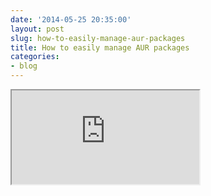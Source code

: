 ```yaml
---
date: '2014-05-25 20:35:00'
layout: post
slug: how-to-easily-manage-aur-packages
title: How to easily manage AUR packages
categories:
- blog
---
```


<div class="youtube"><iframe src="http://www.youtube.com/embed/JKPBfyJUeMg"></iframe></div>
